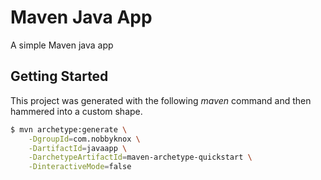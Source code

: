 # Maven Java App

A simple Maven java app

## Getting Started

This project was generated with the following _maven_ command and then hammered into a custom shape.

```bash
$ mvn archetype:generate \
    -DgroupId=com.nobbyknox \
    -DartifactId=javaapp \
    -DarchetypeArtifactId=maven-archetype-quickstart \
    -DinteractiveMode=false
```
